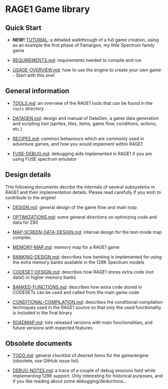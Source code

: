 # RAGE1 Game library

## Quick Start

* **NEW!** [TUTORIAL](tutorial/INDEX.md): a detailed walkthrough of a full
  game creation, using as an example the first phase of Famargon, my little
  Spectrum family game

* [REQUIREMENTS.md](REQUIREMENTS.md): requirements needed to compile and run

* [USAGE-OVERVIEW.md](USAGE.md): how to use the engine to create your own
  game - Start with this one!

## General information

* [TOOLS.md](TOOLS.md): an overview of the RAGE1 tools that can be found in
  the `tools` directory

* [DATAGEN.md](DATAGEN.md): design and manual of DataGen, a game data
  generation and scripting tool (sprites, tiles, items, game flow,
  conditions, actions, etc.)

* [RECIPES.md](RECIPES.md): common behaviours which are commonly used in
  adventure games, and how you would implement within RAGE1

* [FUSE-DEBUG.md](FUSE-DEBUG.md): debugging aids implemented in RAGE1 if you
  are using FUSE spectrum emulator

## Design details

THe following documents decribe the internals of several subsystems in RAGE1
and their implementation details. Please read carefully if you wish to
contribute to the engine!

* [DESIGN.md](DESIGN.md): general design of the game flow and main loop

* [OPTIMIZATIONS.md](OPTIMIZATIONS.md): some general directions on
  optimizing code and data for Z80

* [MAP-SCREEN-DATA-DESIGN.md](MAP-SCREEN-DATA-DESIGN.md): internal design
  for the text-mode map compiler.

* [MEMORY-MAP.md](MEMORY-MAP.md): memory map for a RAGE1 game

* [BANKING-DESIGN.md](BANKING-DESIGN.md): describes how banking is
  implemented for using the extra memory banks available in the 128K
  Spectrum models

* [CODESET-DESIGN.md](CODESET-DESIGN.md): describes how RAGE1 stores extra
  code (not data!) in higher memory banks

* [BANKED-FUNCTIONS.md](BANKED-FUNCTIONS.md): describes how extra code
  stored in CODESETs can be used and called from the main game code

* [CONDITIONAL-COMPILATION.md](CONDITIONAL-COMPILATION.md): describes the
  conditional compilation techniques used in the RAGE1 source so that only
  the used functionality is included in the final binary

* [ROADMAP.md](): lists released versions with main functionalities, and
  future versions with expected features

## Obsolete documents

* [TODO.md](TODO.md): general checklist of desired items for the game/engine
  (obsolete, use GitHub issue list)

* [DEBUG-NOTES.md](DEBUG-NOTES.md): a trace of a couple of debug sessions
  held while implementing 128K support. Only interesting for historical
  purposes, and if you like reading about some debugging/deductions...
